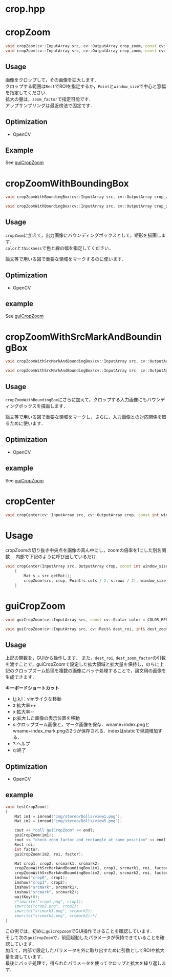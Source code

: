 crop.hpp
================

# cropZoom
```cpp
void cropZoom(cv::InputArray src, cv::OutputArray crop_zoom, const cv::Rect roi, const int zoom_factor = 1);
void cropZoom(cv::InputArray src, cv::OutputArray crop_zoom, const cv::Point center, const int window_size, const int zoom_factor = 1);
```
## Usage
画像をクロップして，その画像を拡大します．  
クロップする範囲は`Rect`でROIを指定するか，`Point`と`window_size`で中心と窓幅を指定してください．  
拡大の量は，`zoom_factor`で指定可能です．  
アップサンプリングは最近傍法で固定です．  

## Optimization
* OpenCV

## Example
See [guiCropZoom](#guiCropZoom)

# cropZoomWithBoundingBox
```cpp
void cropZoomWithBoundingBox(cv::InputArray src, cv::OutputArray crop_zoom, const cv::Rect roi, const int zoom_factor = 1, const cv::Scalar color = COLOR_RED, const int thickness = 1);
```
```cpp
void cropZoomWithBoundingBox(cv::InputArray src, cv::OutputArray crop_zoom, const cv::Point center, const int window_size, const int zoom_factor = 1, const cv::Scalar color = COLOR_RED, const int thickness = 1);
```
## Usage
`cropZoom`に加えて，出力画像にバウンディングボックスとして，矩形を描画します．  
`color`と`thickness`で色と線の幅を指定してください．

論文等で用いる図で重要な領域をマークするのに使います．
## Optimization
* OpenCV

## example
See [guiCropZoom](#guiCropZoom)

# cropZoomWithSrcMarkAndBoundingBox
```cpp
void cropZoomWithSrcMarkAndBoundingBox(cv::InputArray src, cv::OutputArray crop_zoom, cv::OutputArray src_mark const cv::Rect roi, const int zoom_factor = 1, const cv::Scalar color = COLOR_RED, const int thickness = 1);
```
```cpp
void cropZoomWithSrcMarkAndBoundingBox(cv::InputArray src, cv::OutputArray crop_zoom, cv::OutputArray src_mark, const cv::Point center, const int window_size, const int zoom_factor = 1, const cv::Scalar color = COLOR_RED, const int thickness = 1);
```
## Usage
`cropZoomWithBoundingBox`にさらに加えて，クロップする入力画像にもバウンディングボックスを描画します．  

論文等で用いる図で重要な領域をマークし，さらに，入力画像との対応関係を取るために使います．

## Optimization
* OpenCV

## example
See [guiCropZoom](#guiCropZoom)

# cropCenter
```cpp
void cropCenter(cv::InputArray src, cv::OutputArray crop, const int window_size);
```
# Usage
cropZoomの切り抜き中央点を画像の真ん中にし，zoomの倍率を1にした別名関数．
内部で下記のように呼び出しているだけ．
```cpp
void cropCenter(InputArray src, OutputArray crop, const int window_size)
	{
		Mat s = src.getMat();
		cropZoom(src, crop, Point(s.cols / 2, s.rows / 2), window_size);
	}
```

# guiCropZoom
```cpp
void guiCropZoom(cv::InputArray src, const cv::Scalar color = COLOR_RED, const int thickness = 1, const std::string wname = "crop");
```
```cpp
void guiCropZoom(cv::InputArray src, cv::Rect& dest_roi, int& dest_zoom_factor, const cv::Scalar color = COLOR_RED, const int thickness = 1, const std::string wname = "crop");
```
## Usage
上記の関数を，GUIから操作します．
また，`dest_roi`, `dest_zoom_factor`の引数を渡すことで，guiCropZoomで設定した拡大領域と拡大量を保持し，のちに上記のクロップズーム処理を複数の画像にバッチ処理することで，論文用の画像を生成できます．

**キーボードショートカット**
* i,j,k,l：vimライクな移動
* z:拡大率++
* x:拡大率--
* p:拡大した画像の表示位置を移動
* s:クロップズーム画像と，マーク画像を保存．wname+index.pngとwname+index_mark.pngの2つが保存される．indexはstaticで単調増加する．
* ?:ヘルプ
* q:終了

## Optimization
* OpenCV

## example
```cpp
void testCropZoom()
{
	Mat im1 = imread("img/stereo/Dolls/view1.png");
	Mat im2 = imread("img/stereo/Dolls/view5.png");

	cout << "call guiCropZoom" << endl;
	guiCropZoom(im1);
	cout << "check zoom factor and rectangle at same position" << endl;
	Rect roi;
	int factor;
	guiCropZoom(im2, roi, factor);

	Mat crop1, crop2, srcmark1, srcmark2;
	cropZoomWithSrcMarkAndBoundingBox(im1, crop1, srcmark1, roi, factor);
	cropZoomWithSrcMarkAndBoundingBox(im2, crop2, srcmark2, roi, factor);
	imshow("crop0", crop1);
	imshow("crop1", crop2);
	imshow("srcmark", srcmark1);
	imshow("srcmark", srcmark2);
	waitKey(0);
	/*imwrite("crop1.png", crop1);
	imwrite("crop2.png", crop2);
	imwrite("srcmark1.png", srcmark2);
	imwrite("srcmark2.png", srcmark2);*/
}
```
この例では，初めに`guiCropZoom`でGUI操作できることを確認しています．  
そして次の`guiCropZoom`で，前回起動したパラメータが保持できていることを確認しています．  
加えて，内部で設定したパラメータを外に取り出すために引数としてROIや拡大量を渡しています．  
最後にバッチ処理で，得られたパラメータを使ってクロップと拡大を繰り返します．
